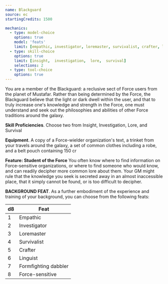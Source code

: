 ```yaml
---
name: Blackguard
source: ec
startingCredits: 1500

mechanics:
  - type: model-choice
    options: true
    model: 'feats'
    limit: [empathic, investigator, loremaster, survivalist, crafter, linguist, formfighting dabbler, force-sensitive]
  - type: skill-choice
    options: true
    limit: [insight,  investigation,  lore,  survival]
    selections: 2
  - type: tool-choice
    options: true
---
```


You are a member of the Blackguard: a reclusive sect of Force users from the planet of Mustafar. Rather than being determined by the Force, the Blackguard believe that the light or dark dwell within the user, and that to truly increase one's knowledge and strength in the Force, one must understand and seek out the philosophies and abilities of other Force traditions around the galaxy.

__Skill Proficiencies__. Choose two from Insight, Investigation, Lore, and Survival

__Equipment__. A copy of a Force-wielder organization's text, a trinket from your travels around the galaxy, a set of common clothes including a robe, and a belt pouch containing 150 cr

__Feature: Student of the Force__
You often know where to find information on Force-sensitive organizations, or where to find someone who would know, and can readily decipher more common lore about them. Your GM might rule that the knowledge you seek is secreted away in an almost inaccessible place, that it simply cannot be found, or is too difficult to decipher.


__BACKGROUND FEAT__. As a further embodiment of the experience and training of your background, you can choose from the following feats:

d8 | Feat
--- | ---
1	|	Empathic
2	|	Investigator
3	|	Loremaster
4	|	Survivalist
5	|	Crafter
6	|	Linguist
7	|	Formfighting dabbler
8	|	Force-sensitive
<div class="hr"></div>
